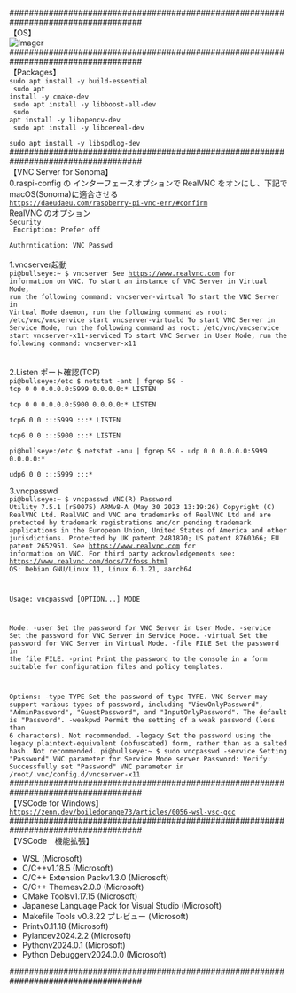 ###################################################################################<br>
【OS】<br>
![Imager](https://github.com/tmatsugaki/SocketClientServer/assets/922740/c70e6cca-fb1a-46ef-8cdc-b0fe612486c4)<br>
###################################################################################<br>
【Packages】<br>
<code>sudo apt install -y build-essential<br>
sudo apt install -y cmake-dev<br>
sudo apt install -y libboost-all-dev<br>
sudo apt install -y libopencv-dev<br>
sudo apt install -y libcereal-dev<br>
sudo apt install -y libspdlog-dev<br></code>
###################################################################################<br>
【VNC Server for Sonoma】<br>
0.raspi-config の インターフェースオプションで RealVNC をオンにし、下記で macOS(Sonoma)に適合させる<br>
<code><a href="https://daeudaeu.com/raspberry-pi-vnc-err/#confirm">https://daeudaeu.com/raspberry-pi-vnc-err/#confirm</a></code><br>
RealVNC のオプション<br>
<code>Security<br>
  Encription: Prefer off<br>
  Authrntication: VNC Passwd</code><br>
<br>
1.vncserver起動<br>
<code>pi@bullseye:~ $ vncserver
See https://www.realvnc.com for information on VNC.
To start an instance of VNC Server in Virtual Mode, run the following command:
  vncserver-virtual
To start the VNC Server in Virtual Mode daemon, run the following command as root:
  /etc/vnc/vncservice start vncserver-virtuald
To start VNC Server in Service Mode, run the following command as root:
  /etc/vnc/vncservice start vncserver-x11-serviced
To start VNC Server in User Mode, run the following command:
  vncserver-x11<br></code><br>
<br>
2.Listen ポート確認(TCP)<br>
<code>pi@bullseye:/etc $ netstat -ant | fgrep 59 -
tcp        0      0 0.0.0.0:5999            0.0.0.0:*               LISTEN     
tcp        0      0 0.0.0.0:5900            0.0.0.0:*               LISTEN     
tcp6       0      0 :::5999                 :::*                    LISTEN     
tcp6       0      0 :::5900                 :::*                    LISTEN     
pi@bullseye:/etc $ netstat -anu | fgrep 59 -
udp        0      0 0.0.0.0:5999            0.0.0.0:*                          
udp6       0      0 :::5999                 :::*         </code>

3.vncpasswd<br>
<code>pi@bullseye:~ $ vncpasswd
VNC(R) Password Utility 7.5.1 (r50075) ARMv8-A (May 30 2023 13:19:26)
Copyright (C) RealVNC Ltd.
RealVNC and VNC are trademarks of RealVNC Ltd and are protected by trademark
registrations and/or pending trademark applications in the European Union,
United States of America and other jurisdictions.
Protected by UK patent 2481870; US patent 8760366; EU patent 2652951.
See https://www.realvnc.com for information on VNC.
For third party acknowledgements see:
https://www.realvnc.com/docs/7/foss.html
OS: Debian GNU/Linux 11, Linux 6.1.21, aarch64

Usage: vncpasswd [OPTION...] MODE

Mode:
  -user       Set the password for VNC Server in User Mode.
  -service    Set the password for VNC Server in Service Mode.
  -virtual    Set the password for VNC Server in Virtual Mode.
  -file FILE  Set the password in the file FILE.
  -print      Print the password to the console in a form suitable for
              configuration files and policy templates.

Options:
  -type TYPE  Set the password of type TYPE. VNC Server may support various
              types of password, including "ViewOnlyPassword",
              "AdminPassword", "GuestPassword", and
              "InputOnlyPassword". The default is "Password".
  -weakpwd    Permit the setting of a weak password (less than 6 characters).
              Not recommended.
  -legacy     Set the password using the legacy plaintext-equivalent
              (obfuscated) form, rather than as a salted hash.
              Not recommended.
pi@bullseye:~ $ sudo vncpasswd -service
Setting "Password" VNC parameter for Service Mode server
Password:
Verify:
Successfully set "Password" VNC parameter in /root/.vnc/config.d/vncserver-x11</code>
###################################################################################<br>
【VSCode for Windows】<br>
<code>https://zenn.dev/boiledorange73/articles/0056-wsl-vsc-gcc<br></code>
###################################################################################<br>
【VSCode　機能拡張】<br>
<ul>
<li>WSL (Microsoft)</li>
<li>C/C++v1.18.5 (Microsoft)</li>
<li>C/C++ Extension Packv1.3.0 (Microsoft)</li>
<li>C/C++ Themesv2.0.0 (Microsoft)</li>
<li>CMake Toolsv1.17.15 (Microsoft)</li>
<li>Japanese Language Pack for Visual Studio (Microsoft)</li>
<li>Makefile Tools v0.8.22 プレビュー (Microsoft)</li>
<li>Printv0.11.18 (Microsoft)</li>
<li>Pylancev2024.2.2 (Microsoft)</li>
<li>Pythonv2024.0.1 (Microsoft)</li>
<li>Python Debuggerv2024.0.0 (Microsoft)</li>
</ul>
###################################################################################<br>
